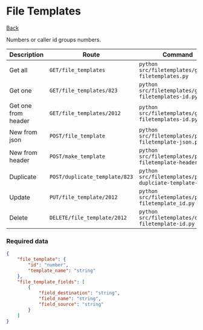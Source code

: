 # File Templates
[Back](../README.MD)

Numbers or caller id groups numbers.

| Description | Route | Command
|-------------|-------|---------|
|Get all |`GET/file_templates`|`python src/filetemplates/get-filetemplates.py`|
|Get one |`GET/file_templates/823`|`python src/filetemplates/get-filetemplates-id.py`|
|Get one from header|`GET/file_templates/2012`|`python src/filetemplates/get-filetemplates-id.py`| 
|New from json |`POST/file_template`|`python src/filetemplates/post-filetemplate-json.py`|  
|New from header |`POST/make_template`|`python src/filetemplates/post-filetemplate-header.py`|  
|Duplicate |`POST/duplicate_template/823`|`python src/filetemplates/post-duplciate-template-id.py`|  
|Update|`PUT/file_template/2012`|`python src/filetemplates/put-filetemplate_id.py`|
|Delete | `DELETE/file_template/2012` | `python src/filetemplates/delete-filetemplate-id.py` |

### Required data
```json
{
    "file_template": {
        "id": "number",
        "template_name": "string"
    },
    "file_template_fields": [
        {
            "field_destination": "string",
            "field_name": "string",
            "field_source": "string"
        }
    ]
}
```


